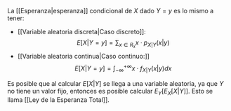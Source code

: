 
La [[Esperanza|esperanza]] condicional de $X$ dado $Y=y$ es lo mismo a tener: 

- [[Variable aleatoria discreta|Caso discreto]]: $$E[X\vert Y=y]=\sum_{x\in R_x}x\cdot p_{X\vert Y}(x\vert y)$$ 
- [[Variable aleatoria continua|Caso continuo:]] $$E[X\vert Y=y]=\int_{-\infty}^{+\infty}x\cdot f_{X\vert Y}(x\vert y)dx$$

Es posible que al calcular $E[X\vert Y]$ se llega a una variable aleatoria, ya que $Y$ no tiene un valor fijo, entonces es posible calcular $E_Y[E_X[X\vert Y]]$. Esto se llama [[Ley de la Esperanza Total]]. 